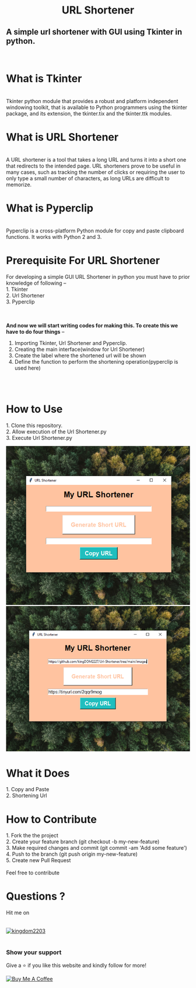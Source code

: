 ﻿<center><h1>URL Shortener</h1></center>
<h2>A simple url shortener with GUI using Tkinter in python.</h2>
<br> 
<h1>What is Tkinter</h1><br>
Tkinter python module that provides a robust and platform independent windowing toolkit, that is available to Python programmers using the tkinter package, and its extension, the tkinter.tix and the tkinter.ttk modules.
<br>
<h1>What is URL Shortener</h1><br>
A URL shortener is a tool that takes a long URL and turns it into a short one that redirects to the intended page. URL shorteners prove to be useful in many cases, such as tracking the number of clicks or requiring the user to only type a small number of characters, as long URLs are difficult to memorize.
<br>
<h1>What is Pyperclip</h1><br>
Pyperclip is a cross-platform Python module for copy and paste clipboard functions. It works with Python 2 and 3.
<br>
<h1>Prerequisite For URL Shortener</h1>
For developing a simple GUI URL Shortener in python you must have to prior knowledge of following –<br>
1. Tkinter<br>
2. Url Shortener<br>
3. Pyperclip<br>

<br><br>
<b>And now we will start writing codes for making this. To create this we have to do four things</b> –<br>
1. Importing Tkinter, Url Shortener and Pyperclip.<br>
2. Creating the main interface(window for Url Shortener)<br>
3. Create the label where the shortened url will be shown<br>
4. Define the function to perform the shortening operation(pyperclip is used here)<br>

<br>
<br>
<h1>How to Use</h1>
<p>
1. Clone this repository.<br>
2. Allow execution of the Url Shortener.py<br>
3. Execute Url Shortener.py<br>
</p>
<img src="images/pic-1.png"><img src="images/pic-2.png">
<br>
<h1>What it Does </h1>
1. Copy and Paste <br>
2. Shortening Url

<h1>How to Contribute</h1>
<p>
1. Fork the the project<br>
2. Create your feature branch (git checkout -b my-new-feature)<br>
3. Make required changes and commit (git commit -am 'Add some feature')<br>
4. Push to the branch (git push origin my-new-feature)<br>
5. Create new Pull Request<br>
<br>
  Feel free to contribute
</p>
 
<h1>Questions ?</h1>
<p>Hit me on</p><br>
<a href="https://twitter.com/kingdom2203" target="blank"><img align="center" src="https://raw.githubusercontent.com/rahuldkjain/github-profile-readme-generator/master/src/images/icons/Social/twitter.svg" alt="kingdom2203" height="30" width="40" /></a>
<br>
<br>
<h3>Show your support</h3>

Give a ⭐ if you like this website and kindly follow for more!
 
<a href="https://www.buymeacoffee.com/kdom2227U" target="_blank"><img src="https://cdn.buymeacoffee.com/buttons/v2/default-yellow.png" alt="Buy Me A Coffee" height= "60px" width= "217px" ></a>

